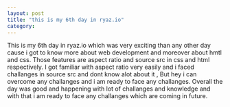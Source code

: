 ```yaml
---
layout: post
title: "this is my 6th day in ryaz.io"
category:
---
```


  This is my 6th day in ryaz.io which was very exciting than any other day cause i got to know more about web development and moreover about hmtl and css. Those features are aspect ratio and source src in css and html respectively. I got familiar with aspect ratio very easily and i faced challanges in source src and dont know alot about it , But hey i can overcome any challanges and i am ready to face any challanges. Overall the day was good and happening with lot of challanges and knowledge and with that i am ready to face any challanges which are coming in future. 
